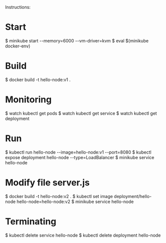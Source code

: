 Instructions:

# Start
$ minikube start  --memory=6000 --vm-driver=kvm 
$ eval $(minikube docker-env)

# Build
$ docker build -t hello-node:v1 .

# Monitoring
$ watch kubectl get pods 
$ watch kubectl get service
$ watch kubectl get deployment

# Run
$ kubectl run hello-node --image=hello-node:v1 --port=8080
$ kubectl expose deployment hello-node --type=LoadBalancer 
$ minikube service hello-node

# Modify file server.js
$ docker build -t hello-node:v2 .
$ kubectl set image deployment/hello-node hello-node=hello-node:v2
$ minikube service hello-node

# Terminating
$ kubectl delete service hello-node
$ kubectl delete deployment hello-node

